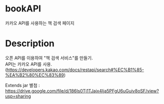 # bookAPI
카카오 API를 사용하는 책 검색 페이지

# Description
오픈 API를 이용하여 "책 검색 서비스"를 만들기.  
API는 카카오 API를 사용.
(https://developers.kakao.com/docs/restapi/search#%EC%B1%85-%EA%B2%80%EC%83%89)


Extends jar 별첨 : https://drive.google.com/file/d/186Is0Tj1TJajx4Ija5PFgU6uGuiv8oSF/view?usp=sharing
